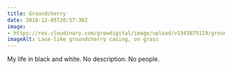 ```yaml
---
title: Groundcherry
date: 2018-12-05T20:57:30Z
image: 
- https://res.cloudinary.com/growdigital/image/upload/v1543875129/ground-gooseberry-D1451203.jpg
imageAlt: Lace-like groundcherry casing, on grass
---
```


My life in black and white. No description. No people.
